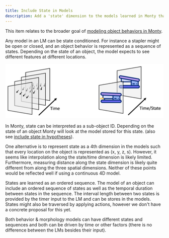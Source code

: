 ```yaml
---
title: Include State in Models
description: Add a 'state' dimension to the models learned in Monty that conditions which features to expect at what locations.
---
```


This item relates to the broader goal of [modeling object behaviors in Monty](../../theory/recent-progress/object-behaviors.md#implementation-in-monty).

Any model in an LM can be state conditioned. For instance a stapler might be open or closed, and an object behavior is represented as a sequence of states. Depending on the state of an object, the model expects to see different features at different locations.

![Both behavior (left) and morphology models can be state-conditioned. This means that depending on the state, different features/changes are expected at different locations. State might be traversed through passing time or by applying actions.](../../figures/theory/state_conditioning.png#width=600px)

In Monty, state can be interpreted as a sub-object ID. Depending on the state of an object Monty will look at the model stored for this state. (also see [include state in hypotheses](include-state-in-hypotheses.md)). 

One alternative is to represent state as a 4th dimension in the models such that every location on the object is represented as (x, y, z, s). However, it seems like interpolation along the state/time dimension is likely limited. Furthermore, measuring distance along the state dimension is likely quite different from along the three spatial dimensions. Neither of these points would be reflected well if using a continuous 4D model. 

States are learned as an ordered sequence. The model of an object can include an ordered sequence of states as well as the temporal duration between states in the sequence. The interval length between two states is provided by the timer input to the LM and can be stores in the models. States might also be traversed by applying actions, however we don't have a concrete proposal for this yet.

Both behavior & morphology models can have different states and sequences and both can be driven by time or other factors (there is no difference between the LMs besides their input).